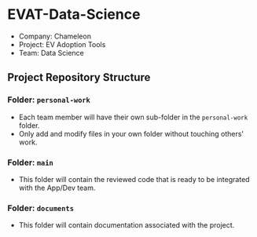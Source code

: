 # EVAT-Data-Science
- Company: Chameleon
- Project: EV Adoption Tools
- Team: Data Science

## Project Repository Structure

### Folder: `personal-work`
- Each team member will have their own sub-folder in the `personal-work` folder.
- Only add and modify files in your own folder without touching others' work.

### Folder: `main`
- This folder will contain the reviewed code that is ready to be integrated with the App/Dev team.

### Folder: `documents`
- This folder will contain documentation associated with the project.